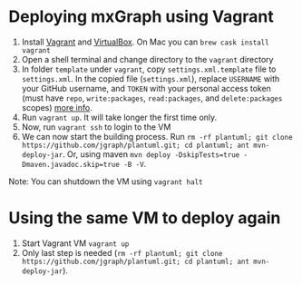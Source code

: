 # Deploying mxGraph using Vagrant

1. Install [Vagrant](https://www.vagrantup.com/downloads.html) and [VirtualBox](https://www.virtualbox.org/wiki/Downloads). On Mac you can `brew cask install vagrant`
1. Open a shell terminal and change directory to the `vagrant` directory
1. In folder `template` under `vagrant`, copy `settings.xml.template` file to `settings.xml`. In the copied file (`settings.xml`), replace `USERNAME` with your GitHub username, and `TOKEN` with your personal access token (must have `repo`, `write:packages`, `read:packages`, and `delete:packages` scopes) [more info](https://help.github.com/en/github/managing-packages-with-github-package-registry/configuring-apache-maven-for-use-with-github-package-registry).
1. Run `vagrant up`. It will take longer the first time only.
1. Now, run `vagrant ssh` to login to the VM
1. We can now start the building process. Run `rm -rf plantuml; git clone https://github.com/jgraph/plantuml.git; cd plantuml; ant mvn-deploy-jar`. Or, using maven `mvn deploy -DskipTests=true -Dmaven.javadoc.skip=true -B -V`.

Note: You can shutdown the VM using `vagrant halt`

# Using the same VM to deploy again

1. Start Vagrant VM `vagrant up`
1. Only last step is needed (`rm -rf plantuml; git clone https://github.com/jgraph/plantuml.git; cd plantuml; ant mvn-deploy-jar`).